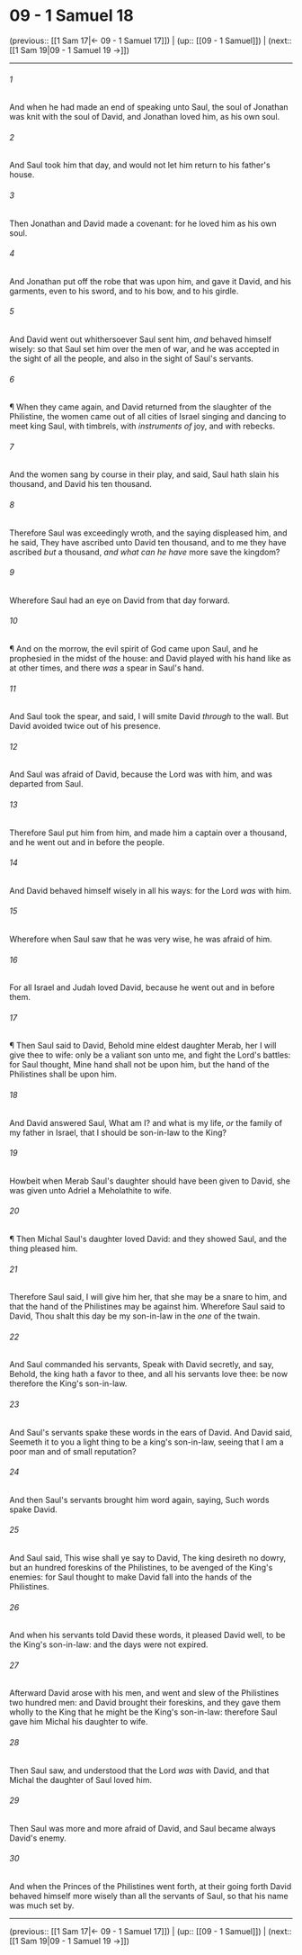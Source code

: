 # 09 - 1 Samuel 18

(previous:: [[1 Sam 17|← 09 - 1 Samuel 17]]) | (up:: [[09 - 1 Samuel]]) | (next:: [[1 Sam 19|09 - 1 Samuel 19 →]])

***


###### 1 
And when he had made an end of speaking unto Saul, the soul of Jonathan was knit with the soul of David, and Jonathan loved him, as his own soul. 

###### 2 
And Saul took him that day, and would not let him return to his father's house. 

###### 3 
Then Jonathan and David made a covenant: for he loved him as his own soul. 

###### 4 
And Jonathan put off the robe that was upon him, and gave it David, and his garments, even to his sword, and to his bow, and to his girdle. 

###### 5 
And David went out whithersoever Saul sent him, _and_ behaved himself wisely: so that Saul set him over the men of war, and he was accepted in the sight of all the people, and also in the sight of Saul's servants. 

###### 6 
¶ When they came again, and David returned from the slaughter of the Philistine, the women came out of all cities of Israel singing and dancing to meet king Saul, with timbrels, with _instruments of_ joy, and with rebecks. 

###### 7 
And the women sang by course in their play, and said, Saul hath slain his thousand, and David his ten thousand. 

###### 8 
Therefore Saul was exceedingly wroth, and the saying displeased him, and he said, They have ascribed unto David ten thousand, and to me they have ascribed _but_ a thousand, _and what can he have_ more save the kingdom? 

###### 9 
Wherefore Saul had an eye on David from that day forward. 

###### 10 
¶ And on the morrow, the evil spirit of God came upon Saul, and he prophesied in the midst of the house: and David played with his hand like as at other times, and there _was_ a spear in Saul's hand. 

###### 11 
And Saul took the spear, and said, I will smite David _through_ to the wall. But David avoided twice out of his presence. 

###### 12 
And Saul was afraid of David, because the Lord was with him, and was departed from Saul. 

###### 13 
Therefore Saul put him from him, and made him a captain over a thousand, and he went out and in before the people. 

###### 14 
And David behaved himself wisely in all his ways: for the Lord _was_ with him. 

###### 15 
Wherefore when Saul saw that he was very wise, he was afraid of him. 

###### 16 
For all Israel and Judah loved David, because he went out and in before them. 

###### 17 
¶ Then Saul said to David, Behold mine eldest daughter Merab, her I will give thee to wife: only be a valiant son unto me, and fight the Lord's battles: for Saul thought, Mine hand shall not be upon him, but the hand of the Philistines shall be upon him. 

###### 18 
And David answered Saul, What am I? and what is my life, _or_ the family of my father in Israel, that I should be son-in-law to the King? 

###### 19 
Howbeit when Merab Saul's daughter should have been given to David, she was given unto Adriel a Meholathite to wife. 

###### 20 
¶ Then Michal Saul's daughter loved David: and they showed Saul, and the thing pleased him. 

###### 21 
Therefore Saul said, I will give him her, that she may be a snare to him, and that the hand of the Philistines may be against him. Wherefore Saul said to David, Thou shalt this day be my son-in-law in the _one_ of the twain. 

###### 22 
And Saul commanded his servants, Speak with David secretly, and say, Behold, the king hath a favor to thee, and all his servants love thee: be now therefore the King's son-in-law. 

###### 23 
And Saul's servants spake these words in the ears of David. And David said, Seemeth it to you a light thing to be a king's son-in-law, seeing that I am a poor man and of small reputation? 

###### 24 
And then Saul's servants brought him word again, saying, Such words spake David. 

###### 25 
And Saul said, This wise shall ye say to David, The king desireth no dowry, but an hundred foreskins of the Philistines, to be avenged of the King's enemies: for Saul thought to make David fall into the hands of the Philistines. 

###### 26 
And when his servants told David these words, it pleased David well, to be the King's son-in-law: and the days were not expired. 

###### 27 
Afterward David arose with his men, and went and slew of the Philistines two hundred men: and David brought their foreskins, and they gave them wholly to the King that he might be the King's son-in-law: therefore Saul gave him Michal his daughter to wife. 

###### 28 
Then Saul saw, and understood that the Lord _was_ with David, and that Michal the daughter of Saul loved him. 

###### 29 
Then Saul was more and more afraid of David, and Saul became always David's enemy. 

###### 30 
And when the Princes of the Philistines went forth, at their going forth David behaved himself more wisely than all the servants of Saul, so that his name was much set by.

***

(previous:: [[1 Sam 17|← 09 - 1 Samuel 17]]) | (up:: [[09 - 1 Samuel]]) | (next:: [[1 Sam 19|09 - 1 Samuel 19 →]])
